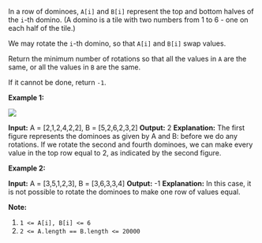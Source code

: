 
In a row of dominoes,  `A[i]`  and  `B[i]`  represent the top and bottom halves of the  `i`-th domino. (A domino is a tile with two numbers from 1 to 6 - one on each half of the tile.)

We may rotate the  `i`-th domino, so that  `A[i]`  and  `B[i]`  swap values.

Return the minimum number of rotations so that all the values in  `A`  are the same, or all the values in  `B` are the same.

If it cannot be done, return  `-1`.

**Example 1:**

![](https://assets.leetcode.com/uploads/2019/03/08/domino.png)

**Input:** A = [2,1,2,4,2,2], B = [5,2,6,2,3,2]
**Output:** 2
**Explanation:** 
The first figure represents the dominoes as given by A and B: before we do any rotations.
If we rotate the second and fourth dominoes, we can make every value in the top row equal to 2, as indicated by the second figure.

**Example 2:**

**Input:** A = [3,5,1,2,3], B = [3,6,3,3,4]
**Output:** -1
**Explanation:** 
In this case, it is not possible to rotate the dominoes to make one row of values equal.

**Note:**

1.  `1 <= A[i], B[i] <= 6`
2.  `2 <= A.length == B.length <= 20000`